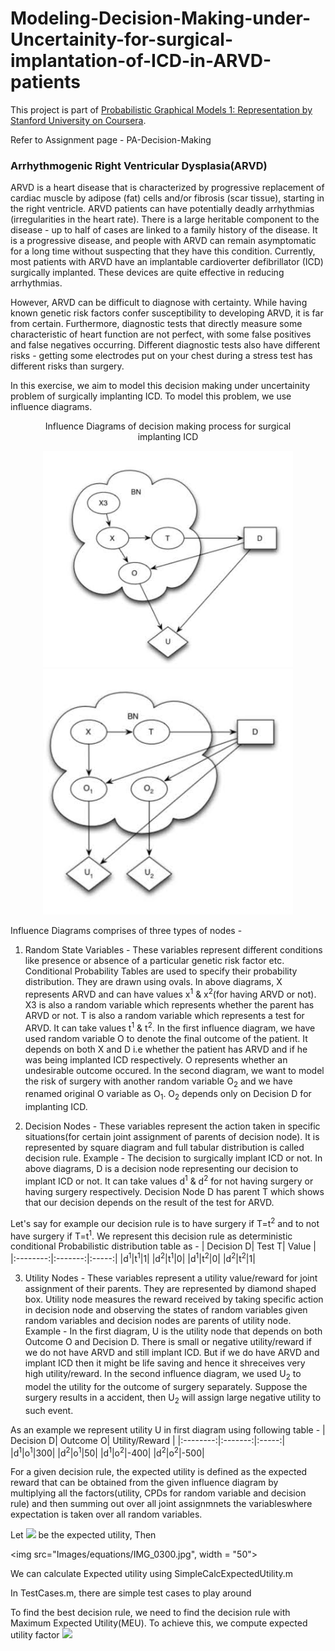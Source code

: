 # Modeling-Decision-Making-under-Uncertainity-for-surgical-implantation-of-ICD-in-ARVD-patients

This project is part of [Probabilistic Graphical Models 1: Representation by Stanford University on Coursera](https://www.coursera.org/learn/probabilistic-graphical-models/home/welcome).

Refer to Assignment page - PA-Decision-Making

### Arrhythmogenic Right Ventricular Dysplasia(ARVD)
ARVD is a heart disease that is characterized by progressive replacement of cardiac muscle by
adipose (fat) cells and/or fibrosis (scar tissue), starting in the right ventricle. ARVD patients can
have potentially deadly arrhythmias (irregularities in the heart rate). There is a large heritable
component to the disease - up to half of cases are linked to a family history of the disease.
It is a progressive disease, and people with ARVD can remain asymptomatic for a long time
without suspecting that they have this condition. Currently, most patients with ARVD have
an implantable cardioverter defibrillator (ICD) surgically implanted. These devices are quite
effective in reducing arrhythmias.

However, ARVD can be difficult to diagnose with certainty. While having known genetic risk
factors confer susceptibility to developing ARVD, it is far from certain. Furthermore, diagnostic
tests that directly measure some characteristic of heart function are not perfect, with some
false positives and false negatives occurring. Different diagnostic tests also have different risks - getting some electrodes put on your chest during a stress test has different risks than surgery.

In this exercise, we aim to model this decision making under uncertainity problem of surgically implanting ICD. 
To model this problem, we use influence diagrams. 

<figure>
  <center><figcaption>Influence Diagrams of decision making process for surgical implanting ICD</figcaption><center>
  <p float="left">
    <img src="Images/IMG_0291.jpg" width="400" title="Diagram 1"/>
    <img src="Images/IMG_0292.jpg" width="400" title="Diagram 2"/>
  </p>
</figure>

Influence Diagrams comprises of three types of nodes - 

1. Random State Variables - These variables represent different conditions like presence or absence of a particular genetic risk factor etc. Conditional Probability Tables are used to specify their probability distribution. They are drawn using ovals. In above diagrams, X represents ARVD and can have values x<sup>1</sup> & x<sup>2</sup>(for having ARVD or not). X3 is also a random variable which represents whether the parent has ARVD or not. T is also a random variable which represents a test for ARVD. It can take values t<sup>1</sup> & t<sup>2</sup>. In the first influence diagram, we have used random variable O to denote the final outcome of the patient. It depends on both X and D i.e whether the patient has ARVD and if he was being implanted ICD respectively. O represents whether an undesirable outcome occured. In the second diagram, we want to model the risk of surgery with another random variable O<sub>2</sub> and we have renamed original O variable as O<sub>1</sub>. O<sub>2</sub> depends only on Decision D for implanting ICD.

2. Decision Nodes - These variables represent the action taken in specific situations(for certain joint assignment of parents of decision node). It is represented by square diagram and full tabular distribution is called decision rule. Example - The decision to surgically implant ICD or not. In above diagrams, D is a decision node representing our decision to implant ICD or not. It can take values d<sup>1</sup> & d<sup>2</sup> for not having surgery or having surgery respectively. Decision Node D has parent T which shows that our decision depends on the result of the test for ARVD.

Let's say for example our decision rule is to have surgery if T=t<sup>2</sup> and to not have surgery if T=t<sup>1</sup>. We represent this decision rule as deterministic conditional Probabilistic distribution table as - 
| Decision D| Test T| Value |
|:--------:|:-------:|:-----:|
|d<sup>1</sup>|t<sup>1</sup>|1|
|d<sup>2</sup>|t<sup>1</sup>|0|
|d<sup>1</sup>|t<sup>2</sup>|0|
|d<sup>2</sup>|t<sup>2</sup>|1|

3. Utility Nodes - These variables represent a utility value/reward for joint assignment of their parents. They are represented by diamond shaped box. Utility node measures the reward received by taking specific action in decision node and observing the states of random variables given random variables and decision nodes are parents of utility node. Example - In the first diagram, U is the utility node that depends on both Outcome O and Decision D. There is small or negative utility/reward if we do not have ARVD and still implant ICD. But if we do have ARVD and implant ICD then it might be life saving and hence it shreceives very high utility/reward. In the second influence diagram, we used U<sub>2</sub> to model the utility for the outcome of surgery separately. Suppose the surgery results in a accident, then U<sub>2</sub> will assign large negative utility to such event.

As an example we represent utility U in first diagram using following table - 
| Decision D| Outcome O| Utility/Reward |
|:--------:|:-------:|:-----:|
|d<sup>1</sup>|o<sup>1</sup>|300|
|d<sup>2</sup>|o<sup>1</sup>|50|
|d<sup>1</sup>|o<sup>2</sup>|-400|
|d<sup>2</sup>|o<sup>2</sup>|-500|

For a given decision rule, the expected utility is defined as the expected reward that can be obtained from the given influence diagram by multiplying all the factors(utility, CPDs for random variable and decision rule) and then summing out over all joint assignmnets the variableswhere expectation is taken over all random variables.

Let <img src="https://render.githubusercontent.com/render/math?math=EU[I[\sigma]]"> be the expected utility, Then

<img src="Images/equations/IMG_0300.jpg", width = "50">

We can calculate Expected utility using SimpleCalcExpectedUtility.m

In TestCases.m, there are simple test cases to play around

To find the best decision rule, we need to find the decision rule with Maximum Expected Utility(MEU). 
To achieve this, we compute expected utility factor <img src="https://render.githubusercontent.com/render/math?math=\mu-D">




